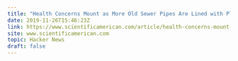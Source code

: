 ```yaml
---
title: "Health Concerns Mount as More Old Sewer Pipes Are Lined with Plastic"
date: 2019-11-26T15:46:23Z
link: https://www.scientificamerican.com/article/health-concerns-mount-as-more-old-sewer-pipes-are-lined-with-plastic/?utm_medium=RSS&utm_source=hune
site: www.scientificamerican.com
topic: Hacker News
draft: false
---
```

